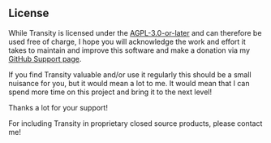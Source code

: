 ## License

While Transity is licensed under the [AGPL-3.0-or-later]
and can therefore be used free of charge,
I hope you will acknowledge the work and effort
it takes to maintain and improve this software
and make a donation via my [GitHub Support page].

If you find Transity valuable and/or use it regularly this should
be a small nuisance for you, but it would mean a lot to me.
It would mean that I can spend more time on this project
and bring it to the next level!

Thanks a lot for your support!

For including Transity in proprietary closed source products, please contact me!

[AGPL-3.0-or-later]: https://spdx.org/licenses/AGPL-3.0-or-later.html
[GitHub Support page]: https://github.com/sponsors/ad-si
